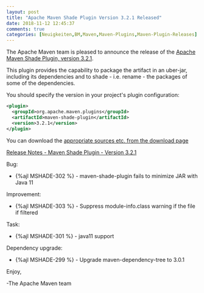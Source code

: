 ```yaml
---
layout: post
title: "Apache Maven Shade Plugin Version 3.2.1 Released"
date: 2018-11-12 12:45:37
comments: true
categories: [Neuigkeiten,BM,Maven,Maven-Plugins,Maven-Plugin-Releases]
---
```

The Apache Maven team is pleased to announce the release of the [Apache
Maven Shade Plugin, version 3.2.1](http://maven.apache.org/plugins/maven-shade-plugin/).

This plugin provides the capability to package the artifact in an uber-jar,
including its dependencies and to shade - i.e. rename - the packages of some of
the dependencies.

You should specify the version in your project's plugin configuration:

``` xml
<plugin>
  <groupId>org.apache.maven.plugins</groupId>
  <artifactId>maven-shade-plugin</artifactId>
  <version>3.2.1</version>
</plugin>
```

You can download the [appropriate sources etc. from the download page][download-page]

<!-- more -->

 
[Release Notes - Maven Shade Plugin - Version 3.2.1](https://issues.apache.org/jira/secure/ReleaseNote.jspa?projectId=12317921&version=12344059)

Bug:

 * {%ajl MSHADE-302 %} - maven-shade-plugin fails to minimize JAR with Java 11

Improvement:

 * {%ajl MSHADE-303 %} - Suppress module-info.class warning if the file if filtered

Task:

 * {%ajl MSHADE-301 %} - java11 support

Dependency upgrade:

 * {%ajl MSHADE-299 %} - Upgrade maven-dependency-tree to 3.0.1

Enjoy,

-The Apache Maven team

[download-page]: https://maven.apache.org/shared/maven-archiver/download.cgi
